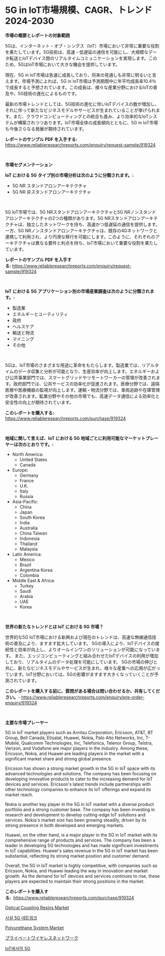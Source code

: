 <p><h1>5G in IoT市場規模、CAGR、トレンド2024-2030</h1></p><p><strong>市場の概要とレポートの対象範囲</strong></p>
<p><p>5Gは、インターネット・オブ・シングス（IoT）市場において非常に重要な役割を果たしています。5G技術は、高速・低遅延の通信を可能にし、大規模なデータ転送とIoTデバイス間のリアルタイムコミュニケーションを実現します。このため、5GはIoT市場において大きな機会を提供しています。</p><p>現在、5G in IoT市場は急速に成長しており、将来の見通しも非常に明るいと言えます。市場予測によれば、5G in IoT市場は予測期間中に年平均成長率10.4％で成長すると予想されています。この成長は、様々な産業分野におけるIoTの普及や、5G技術の進化によるものです。</p><p>最新の市場トレンドとしては、5G技術の進化に伴いIoTデバイスの数が増加し、それに伴って新たなビジネスモデルやサービスが生まれていることが挙げられます。また、クラウドコンピューティングとの統合も進み、より効率的なIoTシステムが構築されつつあります。IoT市場全体の成長傾向とともに、5G in IoT市場も今後さらなる発展が期待されています。</p></p>
<p><strong>レポートのサンプル PDF を入手する:</strong> <a href="https://www.reliableresearchreports.com/enquiry/request-sample/919324">https://www.reliableresearchreports.com/enquiry/request-sample/919324</a></p>
<p>&nbsp;</p>
<p><strong>市場セグメンテーション</strong></p>
<p><strong>IoT における 5G タイプ別の市場分析は次のように分類されます。:</strong></p>
<p><ul><li>5G NR スタンドアロンアーキテクチャ</li><li>5G NR 非スタンドアロンアーキテクチャ</li></ul></p>
<p>&nbsp;</p>
<p><p>5G IoT市場では、5G NRスタンドアロンアーキテクチャと5G NRノンスタンドアロンアーキテクチャの2つの種類があります。5G NRスタンドアロンアーキテクチャは、独立したネットワークを持ち、高速かつ低遅延の通信を提供します。一方、5G NRノンスタンドアロンアーキテクチャは、既存の4Gネットワークと連携して利用され、より円滑な移行を可能にします。このように、それぞれのアーキテクチャは異なる要件と利点を持ち、IoT市場において重要な役割を果たしています。</p></p>
<p><strong>レポートのサンプル PDF を入手する:</strong>&nbsp;<a href="https://www.reliableresearchreports.com/enquiry/request-sample/919324">https://www.reliableresearchreports.com/enquiry/request-sample/919324</a></p>
<p>&nbsp;</p>
<p><strong> IoT における 5G アプリケーション別の市場産業調査は次のように分類されます。:</strong></p>
<p><ul><li>製造業</li><li>エネルギーとユーティリティ</li><li>政府</li><li>ヘルスケア</li><li>輸送と物流</li><li>マイニング</li><li>その他</li></ul></p>
<p>&nbsp;</p>
<p><p>5Gは、IoT市場のさまざまな用途に革命をもたらします。製造業では、リアルタイムのデータ収集と分析が可能となり、生産効率が向上します。エネルギーおよび公共事業部門では、スマートグリッドやリモートワーカーの管理が改善されます。政府部門では、公共サービスの効率化が促進されます。医療分野では、遠隔医療や医療機器の監視が向上します。運輸・物流分野では、車両追跡や在庫管理が改善されます。鉱業分野やその他の市場でも、高速データ通信による効率化と安全性の向上が期待されています。</p></p>
<p><strong>このレポートを購入する:</strong>&nbsp; <a href="https://www.reliableresearchreports.com/purchase/919324">https://www.reliableresearchreports.com/purchase/919324</a></p>
<p>&nbsp;</p>
<p><strong>地域に関して言えば、IoT における 5G 地域ごとに利用可能なマーケットプレーヤーは次のとおりです。:</strong></p>
<p><ul>
    <li>
        North America:
        <ul>
            <li>United States</li>
            <li>Canada</li>
        </ul>
    </li>
    <li>
        Europe:
        <ul>
            <li>Germany</li>
            <li>France</li>
            <li>U.K.</li>
            <li>Italy</li>
            <li>Russia</li>
        </ul>
    </li>
    <li>
        Asia-Pacific:
        <ul>
            <li>China</li>
            <li>Japan</li>
            <li>South Korea</li>
            <li>India</li>
            <li>Australia</li>
            <li>China Taiwan</li>
            <li>Indonesia</li>
            <li>Thailand</li>
            <li>Malaysia</li>
        </ul>
    </li>
    <li>
        Latin America:
        <ul>
            <li>Mexico</li>
            <li>Brazil</li>
            <li>Argentina Korea</li>
            <li>Colombia</li>
        </ul>
    </li>
    <li>
        Middle East & Africa:
        <ul>
            <li>Turkey</li>
            <li>Saudi</li>
            <li>Arabia</li>
            <li>UAE</li>
            <li>Korea</li>
        </ul>
    </li>
    </ul></p>
<p>&nbsp;</p>
<p><strong>世界の新たなトレンドとは IoT における 5G 市場？</strong></p>
<p><p>世界的な5G IoT市場における新興および現在のトレンドは、高速な無線通信技術の普及により、ますます拡大しています。 5Gの導入により、IoTデバイスの接続性と効率が向上し、よりオールインワンのソリューションが可能になっています。 また、エッジコンピューティングと組み合わせたIoTデバイスの利用が増加しており、リアルタイムのデータ処理を可能にしています。 5Gの市場の伸びと共に、新たなビジネスモデルやサービスが生まれ、様々な産業への応用が広がっています。IoT分野においては、5Gの影響がますます大きくなっていくことが予測されています。</p></p>
<p><strong>このレポートを購入する前に、質問がある場合は問い合わせるか、共有してください。</strong>- <a href="https://www.reliableresearchreports.com/enquiry/pre-order-enquiry/919324">https://www.reliableresearchreports.com/enquiry/pre-order-enquiry/919324</a></p>
<p>&nbsp;</p>
<p><strong>主要な市場プレーヤー</strong></p>
<p><p>5G in IoT market players such as Anritsu Corporation, Ericsson, AT&T, BT Group, Bell Canada, Etisalat, Huawei, Nokia, Palo Alto Networks, Inc, T-Mobile, Qualcomm Technologies, Inc, Telefonica, Telenor Group, Telstra, Verizon, and Vodafone are major players in the industry. Among these, Ericsson, Nokia, and Huawei are leading players in the market with a significant market share and strong global presence.</p><p>Ericsson has shown a strong market growth in the 5G in IoT space with its advanced technologies and solutions. The company has been focusing on developing innovative products to cater to the increasing demand for IoT devices and services. Ericsson's latest trends include partnerships with other technology companies to enhance its IoT offerings and expand its market reach.</p><p>Nokia is another key player in the 5G in IoT market with a diverse product portfolio and a strong customer base. The company has been investing in research and development to develop cutting-edge IoT solutions and services. Nokia's market size has been growing steadily, driven by its strong presence in both developed and emerging markets.</p><p>Huawei, on the other hand, is a major player in the 5G in IoT market with its comprehensive range of products and services. The company has been a leader in developing 5G technologies and has made significant investments in IoT capabilities. Huawei's sales revenue in the 5G in IoT market has been substantial, reflecting its strong market position and customer demand.</p><p>Overall, the 5G in IoT market is highly competitive, with companies such as Ericsson, Nokia, and Huawei leading the way in innovation and market growth. As the demand for IoT devices and services continues to rise, these players are expected to maintain their strong positions in the market.</p></p>
<p><strong>このレポートを購入する:</strong>&nbsp;&nbsp;<a href="https://www.reliableresearchreports.com/purchase/919324">https://www.reliableresearchreports.com/purchase/919324</a></p>
<p><p><a href="https://issuu.com/reportprime-2/docs/optical-coupling-resins-market-size-2030.pptx">Optical Coupling Resins Market</a></p><p><a href="https://github.com/laholand/Market-Research-Report-List-2/blob/main/4373877182835.md">사설 5G 네트워크</a></p><p><a href="https://issuu.com/reportprime-2/docs/polyurethane-system-market-size-2030.pptx">Polyurethane System Market</a></p><p><a href="https://github.com/mohamedbakry57/Market-Research-Report-List-2/blob/main/6757770182839.md">プライベートワイヤレスネットワーク</a></p><p><a href="https://github.com/sougarounis/Market-Research-Report-List-2/blob/main/7068709182836.md">IoT에서의 5G</a></p></p>